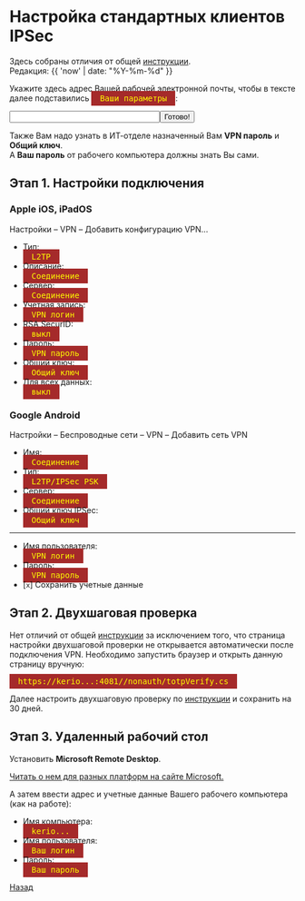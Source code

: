 ---
---
# Настройка стандартных клиентов IPSec

Здесь собраны отличия от общей [инструкции][back].  
Редакция: {{ 'now' | date: "%Y-%m-%d" }}

Укажите здесь адрес Вашей рабочей электронной почты, чтобы в тексте далее
подставились <span class="code">Ваши параметры</span>:

<script>function calc(){
var x=/(.+)@(..(.+)\..+)/;
var e=document.getElementById("email").value;
document.getElementById("p0i").innerHTML=e.replace(x,'$3');
document.getElementById("p0a").innerHTML=e.replace(x,'$3');
document.getElementById("p1i").innerHTML=e.replace(x,'mail.$2');
document.getElementById("p1a").innerHTML=e.replace(x,'mail.$2');
document.getElementById("p2").innerHTML=e.replace(x,'$1');
document.getElementById("p3").innerHTML='VPN пароль ***';
document.getElementById("p4w").innerHTML=e.replace(x,'https://kerio.$2:4081//nonauth/totpVerify.cs');
document.getElementById("p4").innerHTML=e.replace(x,'kerio.$2');
document.getElementById("p5").innerHTML=e.replace(x,'$3\\$1');
document.getElementById("p6").innerHTML='Ваш пароль ***';
}</script>
<style>.code {
background-color: brown; color: yellow; font-family: monospace; padding: 5px 15px;
}</style>
<input type="text" size="30" id="email" /><button onClick="calc();">Готово!</button>

Также Вам надо узнать в ИТ-отделе назначенный Вам **VPN пароль** и **Общий ключ**.  
А **Ваш пароль** от рабочего компьютера должны знать Вы сами.

## Этап 1. Настройки подключения

### Apple iOS, iPadOS

Настройки – VPN – Добавить конфигурацию VPN...

* Тип:  
<span class="code">L2TP</span>
* Описание:  
<span id="p0i" class="code">Соединение</span>
* Сервер:  
<span id="p1i" class="code">Соединение</span>
* Учетная запись:  
<span id="p2i" class="code">VPN логин</span>
* RSA SecurID:  
<span class="code">выкл</span>
* Пароль:  
<span id="p3i" class="code">VPN пароль</span>
* Общий ключ:  
<span class="code">Общий ключ</span>
* Для всех данных:  
<span class="code">выкл</span>

### Google Android

Настройки – Беспроводные сети – VPN – Добавить сеть VPN

* Имя:  
<span id="p0a" class="code">Соединение</span>
* Тип:  
<span class="code">L2TP/IPSec PSK</span>
* Сервер:  
<span id="p1a" class="code">Соединение</span>
* Общий ключ IPSec:  
<span class="code">Общий ключ</span>

----

* Имя пользователя:  
<span id="p2a" class="code">VPN логин</span>
* Пароль:  
<span id="p3a" class="code">VPN пароль</span>
* [`x`] Сохранить учетные данные

## Этап 2. Двухшаговая проверка

Нет отличий от общей [инструкции][back] за исключением того, что страница
настройки двухшаговой проверки не открывается автоматически после подключения
VPN. Необходимо запустить браузер и открыть данную страницу вручную:

<span id="p4w" class="code">https://kerio...:4081//nonauth/totpVerify.cs</span>

Далее настроить двухшаговую проверку по [инструкции][2fa] и сохранить
на 30 дней.

## Этап 3. Удаленный рабочий стол

Установить **Microsoft Remote Desktop**.

[Читать о нем для разных платформ на сайте Microsoft.][RD clients]

А затем ввести адрес и учетные данные Вашего рабочего компьютера
(как на работе):

* Имя компьютера:  
<span id="p4" class="code">kerio...</span>
* Имя пользователя:  
<span id="p5" class="code">Ваш логин</span>
* Пароль:  
<span id="p6" class="code">Ваш пароль</span>

[Назад][back]

[2fa]: /vpn/2fa "Настройка двухшаговой проверки"
[RD clients]: https://docs.microsoft.com/ru-ru/windows-server/remote/remote-desktop-services/clients/remote-desktop-clients "Клиенты RDP"
[back]: /vpn "Основная инструкция"
